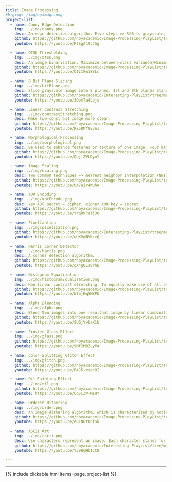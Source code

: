 ```yaml
---
title: Image Processing 
#bigimg: /img/bgimage.png
project-list:
  - name: Canny Edge Detection
    img: ../img/canny.png
    desc: An edge detection algorithm. Five steps => RGB to grayscale, noise removal, edge detection, edge thinning, and connect weak edges. 
    github: https://github.com/hbyacademic/Image-Processing-PlayList/tree/master/IP_008_CannyEdgeDetection
    youtube: https://youtu.be/PtSgA19sC5g

  - name: OTSU Thresholding
    img: ../img/otsu.png
    desc: An image binarization. Maximize between-class variance/Minimize within-class variance.
    github: https://github.com/hbyacademic/Image-Processing-PlayList/tree/master/IP_012_OTSU%20Thresholding
    youtube: https://youtu.be/Ofi1Fn18YLc

  - name: 8 Bit Plane Slicing
    img: ../img/bitPlane.png
    desc: Slice grayscale image into 8 planes. 1st and 8th planes stand for low- and high-frequency signals, respectively.
    github: https://github.com/hbyacademic/Interesting-PlayList/tree/master/INTS_015_BitPlaneSlicing
    youtube: https://youtu.be/JOpmTa4Lojs

  - name: Linear Contrast Stretching
    img: ../img/contrastStretching.png
    desc: Make low-constrast image more clear.
    github: https://github.com/hbyacademic/Image-Processing-PlayList/tree/master/IP_014_LinearContrastStretching
    youtube: https://youtu.be/R25DMf8EveI

  - name: Morphological Processing
    img: ../img/morphological.png
    desc: Be used to enhance features or texture of one image. Four major operations => dilation, erosion, opening (erosion then dilation), and closing (dilation then erosion). 
    github: https://github.com/hbyacademic/Image-Processing-PlayList/tree/master/IP_011_Morphological
    youtube: https://youtu.be/QbjfZVLDyuY

  - name: Image Scaling
    img: ../img/scaling.png
    desc: Two common techniques => nearest neighbor interpolation (NNI) and bilinear interpolation (BI).
    github: https://github.com/hbyacademic/Image-Processing-PlayList/tree/master/IP_007_ImageScaling
    youtube: https://youtu.be/UA7Wjr4WuhA

  - name: XOR Encoding
    img: ../img/xorEncode.png
    desc: key XOR secret = cipher, cipher XOR key = secret
    github: https://github.com/hbyacademic/Image-Processing-PlayList/tree/master/IP_009_XOR%20Encryption
    youtube: https://youtu.be/YrqRk7aTj3U

  - name: Pixelization
    img: ../img/pixelization.png
    github: https://github.com/hbyacademic/Interesting-PlayList/tree/master/INTS_011_Pixelization
    youtube: https://youtu.be/wUKVqNVKzvQ

  - name: Harris Corner Detector
    img: ../img/harris.png
    desc: A corner detection algorithm.
    github: https://github.com/hbyacademic/Image-Processing-PlayList/tree/master/IP_025_HarrisCornerDetector
    youtube: https://youtu.be/qX4gQIsBrhE
  
  - name: Histogram Equalization
    img: ../img/histogramEqualization.png
    desc: Non-linear contrast stretching. To equally make use of all available grayscales in the dynamic range.
    github: https://github.com/hbyacademic/Image-Processing-PlayList/tree/master/IP_027_HistogramEqualization
    youtube: https://youtu.be/W7wjEq5MYPU

  - name: Alpha Blending
    img: ../img/alpha.png
    desc: Blend two images into one resultant image by linear combination.
    github: https://github.com/hbyacademic/Image-Processing-PlayList/tree/master/IP_010_AlphaBlending
    youtube: https://youtu.be/SUGjYvbaX1U
  
  - name: Frosted Glass Effect
    img: ../img/glass.png
    github: https://github.com/hbyacademic/Image-Processing-PlayList/tree/master/IP_023_FrostedGlassEffect
    youtube: https://youtu.be/9Mf2MDZLyPA
  
  - name: Color Splitting Glitch Effect
    img: ../img/glitch.png
    github: https://github.com/hbyacademic/Image-Processing-PlayList/tree/master/IP_028_GlitchEffect
    youtube: https://youtu.be/B4J5-xsocOI

  - name: Oil Painting Effect
    img: ../img/oil.png
    github: https://github.com/hbyacademic/Image-Processing-PlayList/tree/master/IP_021_OilPainting
    youtube: https://youtu.be/CqSiZV-M1HY

  - name: Ordered Dithering 
    img: ../img/order.png
    desc: An image dithering algorithm, which is characterized by noticeable crosshatch patterns in the resultant image.
    github: https://github.com/hbyacademic/Image-Processing-PlayList/tree/master/IP_015_OrderedDithering
    youtube: https://youtu.be/e61N6tDnfSk
 
  - name: ASCII Art 
    img: ../img/ascii.png
    desc: Use characters represent an image. Each character stands for one intensity. Thinnest character => lower intensity, boldest character => higher intensity (or thinnest => higher, boldest => lower).
    github: https://github.com/hbyacademic/Interesting-PlayList/tree/master/INTS_021_ASCIIart
    youtube: https://youtu.be/YJ9HqHbICC8

---
```

--------------------------------------

{% include clickable.html items=page.project-list %}
